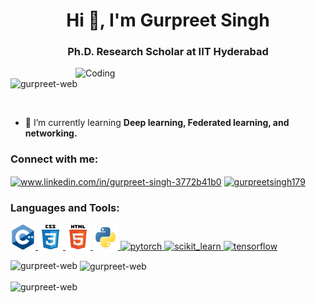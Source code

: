 <h1 align="center">Hi 👋, I'm Gurpreet Singh</h1>
<h3 align="center">Ph.D. Research Scholar at IIT Hyderabad</h3>
<img align="right" alt = "Coding" width = "400" src="https://cdn.dribbble.com/users/1162077/screenshots/3848914/programmer.gif">
<p align="left"> <img src="https://komarev.com/ghpvc/?username=gurpreet-web&label=Profile%20views&color=0e75b6&style=flat" alt="gurpreet-web" /> </p>

<p align="left"> <a href="https://twitter.com/" target="blank"><img src="https://img.shields.io/twitter/follow/?logo=twitter&style=for-the-badge" alt="" /></a> </p>

- 🌱 I’m currently learning **Deep learning, Federated learning, and networking.**

<!-- - ⚡ Fun fact **I like yoga and asanas, and occasionally I even practice at night after dinner.** -->

<h3 align="left">Connect with me:</h3>
<p align="left">
<a href="https://linkedin.com/in/www.linkedin.com/in/gurpreet-singh-3772b41b0" target="blank"><img align="center" src="https://raw.githubusercontent.com/rahuldkjain/github-profile-readme-generator/master/src/images/icons/Social/linked-in-alt.svg" alt="www.linkedin.com/in/gurpreet-singh-3772b41b0" height="30" width="40" /></a>
<a href="https://instagram.com/gurpreetsingh179" target="blank"><img align="center" src="https://raw.githubusercontent.com/rahuldkjain/github-profile-readme-generator/master/src/images/icons/Social/instagram.svg" alt="gurpreetsingh179" height="30" width="40" /></a>
</p>

<h3 align="left">Languages and Tools:</h3>
<p align="left"> <a href="https://www.w3schools.com/cpp/" target="_blank" rel="noreferrer"> <img src="https://raw.githubusercontent.com/devicons/devicon/master/icons/cplusplus/cplusplus-original.svg" alt="cplusplus" width="40" height="40"/> </a> <a href="https://www.w3schools.com/css/" target="_blank" rel="noreferrer"> <img src="https://raw.githubusercontent.com/devicons/devicon/master/icons/css3/css3-original-wordmark.svg" alt="css3" width="40" height="40"/> </a> <a href="https://www.w3.org/html/" target="_blank" rel="noreferrer"> <img src="https://raw.githubusercontent.com/devicons/devicon/master/icons/html5/html5-original-wordmark.svg" alt="html5" width="40" height="40"/> </a> <a href="https://www.python.org" target="_blank" rel="noreferrer"> <img src="https://raw.githubusercontent.com/devicons/devicon/master/icons/python/python-original.svg" alt="python" width="40" height="40"/> </a> <a href="https://pytorch.org/" target="_blank" rel="noreferrer"> <img src="https://www.vectorlogo.zone/logos/pytorch/pytorch-icon.svg" alt="pytorch" width="40" height="40"/> </a> <a href="https://scikit-learn.org/" target="_blank" rel="noreferrer"> <img src="https://upload.wikimedia.org/wikipedia/commons/0/05/Scikit_learn_logo_small.svg" alt="scikit_learn" width="40" height="40"/> </a> <a href="https://www.tensorflow.org" target="_blank" rel="noreferrer"> <img src="https://www.vectorlogo.zone/logos/tensorflow/tensorflow-icon.svg" alt="tensorflow" width="40" height="40"/> </a> </p>

<p><img align="left" src="https://github-readme-stats.vercel.app/api/top-langs?username=gurpreet-web&show_icons=true&locale=en&layout=compact" alt="gurpreet-web" /></p>

<p>&nbsp;<img align="center" src="https://github-readme-stats.vercel.app/api?username=gurpreet-web&show_icons=true&locale=en" alt="gurpreet-web" /></p>

<p><img align="center" src="https://github-readme-streak-stats.herokuapp.com/?user=gurpreet-web&" alt="gurpreet-web" /></p>
